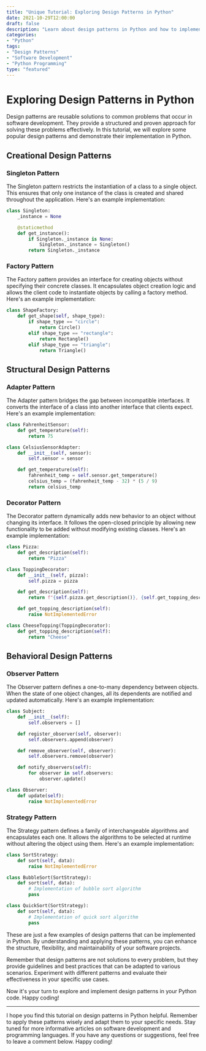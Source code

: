 ```yaml
---
title: "Unique Tutorial: Exploring Design Patterns in Python"
date: 2021-10-29T12:00:00
draft: false
description: "Learn about design patterns in Python and how to implement them in your software development projects."
categories:
- "Python"
tags:
- "Design Patterns"
- "Software Development"
- "Python Programming"
type: "featured"
---
```


# Exploring Design Patterns in Python

Design patterns are reusable solutions to common problems that occur in software development. They provide a structured and proven approach for solving these problems effectively. In this tutorial, we will explore some popular design patterns and demonstrate their implementation in Python.

## Creational Design Patterns

### Singleton Pattern

The Singleton pattern restricts the instantiation of a class to a single object. This ensures that only one instance of the class is created and shared throughout the application. Here's an example implementation:

```python
class Singleton:
    _instance = None

    @staticmethod
    def get_instance():
        if Singleton._instance is None:
            Singleton._instance = Singleton()
        return Singleton._instance
```

### Factory Pattern

The Factory pattern provides an interface for creating objects without specifying their concrete classes. It encapsulates object creation logic and allows the client code to instantiate objects by calling a factory method. Here's an example implementation:

```python
class ShapeFactory:
    def get_shape(self, shape_type):
        if shape_type == "circle":
            return Circle()
        elif shape_type == "rectangle":
            return Rectangle()
        elif shape_type == "triangle":
            return Triangle()
```

## Structural Design Patterns

### Adapter Pattern

The Adapter pattern bridges the gap between incompatible interfaces. It converts the interface of a class into another interface that clients expect. Here's an example implementation:

```python
class FahrenheitSensor:
    def get_temperature(self):
        return 75

class CelsiusSensorAdapter:
    def __init__(self, sensor):
        self.sensor = sensor

    def get_temperature(self):
        fahrenheit_temp = self.sensor.get_temperature()
        celsius_temp = (fahrenheit_temp - 32) * (5 / 9)
        return celsius_temp
```

### Decorator Pattern

The Decorator pattern dynamically adds new behavior to an object without changing its interface. It follows the open-closed principle by allowing new functionality to be added without modifying existing classes. Here's an example implementation:

```python
class Pizza:
    def get_description(self):
        return "Pizza"

class ToppingDecorator:
    def __init__(self, pizza):
        self.pizza = pizza

    def get_description(self):
        return f"{self.pizza.get_description()}, {self.get_topping_description()}"

    def get_topping_description(self):
        raise NotImplementedError

class CheeseTopping(ToppingDecorator):
    def get_topping_description(self):
        return "Cheese"
```

## Behavioral Design Patterns

### Observer Pattern

The Observer pattern defines a one-to-many dependency between objects. When the state of one object changes, all its dependents are notified and updated automatically. Here's an example implementation:

```python
class Subject:
    def __init__(self):
        self.observers = []

    def register_observer(self, observer):
        self.observers.append(observer)

    def remove_observer(self, observer):
        self.observers.remove(observer)

    def notify_observers(self):
        for observer in self.observers:
            observer.update()

class Observer:
    def update(self):
        raise NotImplementedError
```

### Strategy Pattern

The Strategy pattern defines a family of interchangeable algorithms and encapsulates each one. It allows the algorithms to be selected at runtime without altering the object using them. Here's an example implementation:

```python
class SortStrategy:
    def sort(self, data):
        raise NotImplementedError

class BubbleSort(SortStrategy):
    def sort(self, data):
        # Implementation of bubble sort algorithm
        pass

class QuickSort(SortStrategy):
    def sort(self, data):
        # Implementation of quick sort algorithm
        pass
```

These are just a few examples of design patterns that can be implemented in Python. By understanding and applying these patterns, you can enhance the structure, flexibility, and maintainability of your software projects.

Remember that design patterns are not solutions to every problem, but they provide guidelines and best practices that can be adapted to various scenarios. Experiment with different patterns and evaluate their effectiveness in your specific use cases.

Now it's your turn to explore and implement design patterns in your Python code. Happy coding!

---

I hope you find this tutorial on design patterns in Python helpful. Remember to apply these patterns wisely and adapt them to your specific needs. Stay tuned for more informative articles on software development and programming languages. If you have any questions or suggestions, feel free to leave a comment below. Happy coding!
